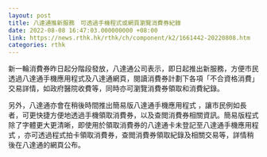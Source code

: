```yaml
---
layout: post
title: 八達通推新服務　可透過手機程式或網頁瀏覽消費券紀錄
date: 2022-08-08 16:47:03.000000000 +08:00
link: https://news.rthk.hk/rthk/ch/component/k2/1661442-20220808.htm
categories: rthk
---
```


新一輪消費券昨日起分階段發放，八達通公司表示，即日起推出新服務，方便市民透過八達通手機應用程式及八達通網頁，閱讀消費券計劃下各項「不合資格消費」交易詳情，如政府醫院收費等，同時亦可瀏覽消費券領取和消費紀錄。

另外，八達通亦會在稍後時間推出簡易版八達通手機應用程式 ，讓市民例如長者，可更快捷方便地透過手機領取消費券，以及查閲消費券相關資訊。簡易版程式除了字體更大更清晰，即使用於領取消費券的八達通卡未登記至八達通手機應用程式 ，亦可透過程式拍卡領取消費券，查閲消費券領取紀錄及相關交易等，詳情稍後在八達通的網頁公布。

